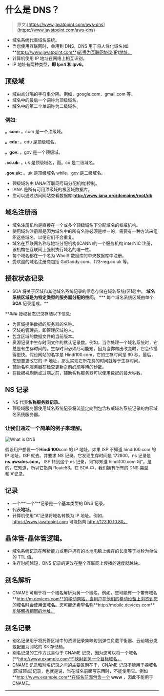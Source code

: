 # 什么是 DNS？

> 原文:[https://www.javatpoint.com/aws-dns](https://www.javatpoint.com/aws-dns)

*   域名系统代表域名系统。
*   当您使用互联网时，会用到 DNS。DNS 用于将人性化域名(如**https://www.javatpoint.com**)转换为互联网协议(IP)地址。
*   计算机使用 IP 地址在网络上相互识别。
*   IP 地址有两种类型，**即 Ipv4 和 Ipv6。**

## 顶级域

*   域由点分隔的字符串分隔。例如，google.com、gmail.com 等。
*   域名中的最后一个词称为顶级域名。
*   域名中的第二个单词称为二级域名。

### 例如:

**。com:** 。com 是一个顶级域。

**。edu:** 。edu 是顶级域名。

**。gov:** 。gov 是一个顶级域。

**.co.uk:** 。uk 是顶级域名，而。co 是二级域名。

**.gov.uk:** 。uk 是顶级域名 while。gov 是二级域名。

*   顶级域名由 IANA(互联网号码分配机构)控制。
*   IANA 是所有可用顶级域的根区域数据库。
*   您可以通过访问网站查看数据库:**http://www.iana.org/domains/root/db**

## 域名注册商

*   域名注册机构是直接在一个或多个顶级域名下分配域名的权威机构。
*   使用域名注册器是因为域名中的所有名称必须是唯一的，需要有一种方法来组织这些域名，以便它们不会重复。
*   域名在互联网名称与地址分配机构(ICANN)的一个服务机构 interNIC 注册，该机构在互联网上强制执行域名的唯一性。
*   每个域名都在一个名为 WhoIS 数据库的中央数据库中注册。
*   受欢迎的域名注册商包括 GoDaddy.com、123-reg.co.uk 等。

## 授权状态记录

*   SOA 将关于区域和其他域名系统记录的信息存储在域名系统(区域)中。
    **域名系统区域是为特定类型的服务器分配的空间。**
***   每个域名系统区域由单个 **SOA** 记录组成。**

 **### 授权状态记录存储以下信息:

*   为区域提供数据的服务器的名称。
*   区域的管理员，即管理区域的人。
*   包含区域的数据文件的当前版本。
*   资源记录中生存时间文件的默认记录数。例如，当你处理一个域名系统时，它总是有生存时间的。生存时间必须尽可能短，因为当你做出改变时，它会传播得更快。假设网站的名字是 Hindi100.com，它的生存时间是 60 秒。最后，您想要更改它的 IP 地址，那么实现它所花费的时间就等于生存时间。
*   辅助名称服务器在检查更新之前必须等待的秒数。
*   在数据被刷新或过期之前，辅助名称服务器可以使用数据的最大秒数。

## NS 记录

*   NS 代表**名称服务器记录。**
*   顶级域服务器使用域名系统记录将流量定向到包含权威域名系统记录的内容域名系统服务器。

### 让我们通过一个简单的例子来理解。

![What is DNS](../Images/108f23e8ec3b8327b40ba450ed5a6f04.png)

假设用户想要一个**Hindi 100**com 的 IP 地址，如果 ISP 不知道 hindi100.com 的 IP 地址，ISP 就去。并要求 NS 记录。它发现生存时间是 172800，ns 记录是**ns.awsdns.com。** ISP 转到这个 ns 记录，问“你知道 hindi100.com 吗”。是的，它知道，所以它指向 Route53。在 SOA 中，我们拥有所有的 DNS 类型和‘A’记录。

## 记录

*   一个**‘一个’**记录是一个基本类型的 DNS 记录。
*   代表**地址。**
*   计算机使用“A”记录将域名转换为 IP 地址。例如，https://www.javatpoint.com 可能指向 http://123.10.10.80。

## 晶体管-晶体管逻辑。

*   域名系统记录在解析能力或用户拥有的本地电脑上缓存的长度等于以秒为单位的 TTL 值。
*   生存时间越短，DNS 记录的更改在整个互联网上传播的速度就越快。

## 别名解析

*   CNAME 可用于将一个域名解析为另一个域名。例如，您可能有一个带有域名**http://m.devices.com**的移动网站，当用户在他们的移动设备上浏览到您的域名时会使用该域名。您可能还希望名称**http://mobile.devices.com**能够解析相同的地址。

## 别名记录

*   别名记录用于将托管区域中的资源记录集映射到弹性负载平衡器、云前端分发或配置为网站的 S3 存储桶。
*   别名记录的工作方式类似于 CNAME 记录，因为您可以将一个域名(**http://www.example.com**)映射到另一个目标域名。
*   CNAME 记录和别名记录之间的主要区别在于，CNAME 记录不能用于裸域名(区域顶点)记录，也就是说，当在域名前面写东西时，不能使用它。例如**http://www.example.com**在域名前面包含一个 **www** ，因此不能用于 CNAME。

* * ***